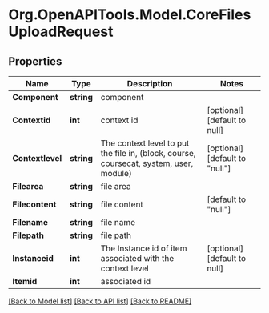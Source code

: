 # Org.OpenAPITools.Model.CoreFilesUploadRequest

## Properties

Name | Type | Description | Notes
------------ | ------------- | ------------- | -------------
**Component** | **string** | component | 
**Contextid** | **int** | context id | [optional] [default to null]
**Contextlevel** | **string** | The context level to put the file in,                         (block, course, coursecat, system, user, module) | [optional] [default to "null"]
**Filearea** | **string** | file area | 
**Filecontent** | **string** | file content | [default to "null"]
**Filename** | **string** | file name | 
**Filepath** | **string** | file path | 
**Instanceid** | **int** | The Instance id of item associated                          with the context level | [optional] [default to null]
**Itemid** | **int** | associated id | 

[[Back to Model list]](../README.md#documentation-for-models) [[Back to API list]](../README.md#documentation-for-api-endpoints) [[Back to README]](../README.md)


